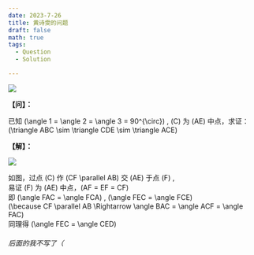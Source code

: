 ```yaml
---
date: 2023-7-26
title: 黄诗雯的问题
draft: false
math: true
tags:
  - Question
  - Solution

---
```


![](</pictures/2023-7-math-ques/20230726_091701.png>)

**【问】：**

已知 \(\angle 1 = \angle 2 = \angle 3 = 90^{\circ}\) , \(C\) 为 \(AE\) 中点，求证：\(\triangle ABC \sim \triangle CDE \sim \triangle ACE\)

**【解】：**

![](</pictures/2023-7-math-ques/20230726_091832.png>)

如图，过点 \(C\) 作 \(CF \parallel AB\) 交 \(AE\) 于点 \(F\) , <br>
易证 \(F\) 为 \(AE\) 中点，\(AF = EF = CF\)<br>
即 \(\angle FAC = \angle FCA\) , \(\angle FEC = \angle FCE\)<br>
\(\because CF \parallel AB \Rightarrow \angle BAC = \angle ACF = \angle FAC\)<br>
同理得 \(\angle FEC = \angle CED\)

###### 后面的我不写了（